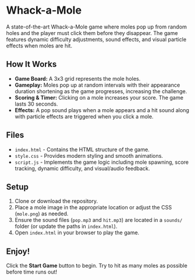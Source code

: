 # Whack-a-Mole

A state-of-the-art Whack-a-Mole game where moles pop up from random holes and the player must click them before they disappear. The game features dynamic difficulty adjustments, sound effects, and visual particle effects when moles are hit.

## How It Works

- **Game Board:** A 3x3 grid represents the mole holes.
- **Gameplay:** Moles pop up at random intervals with their appearance duration shortening as the game progresses, increasing the challenge.
- **Scoring & Timer:** Clicking on a mole increases your score. The game lasts 30 seconds.
- **Effects:** A pop sound plays when a mole appears and a hit sound along with particle effects are triggered when you click a mole.

## Files

- `index.html` - Contains the HTML structure of the game.
- `style.css` - Provides modern styling and smooth animations.
- `script.js` - Implements the game logic including mole spawning, score tracking, dynamic difficulty, and visual/audio feedback.

## Setup

1. Clone or download the repository.
2. Place a mole image in the appropriate location or adjust the CSS (`mole.png`) as needed.
3. Ensure the sound files (`pop.mp3` and `hit.mp3`) are located in a `sounds/` folder (or update the paths in `index.html`).
4. Open `index.html` in your browser to play the game.

## Enjoy!

Click the **Start Game** button to begin. Try to hit as many moles as possible before time runs out!
